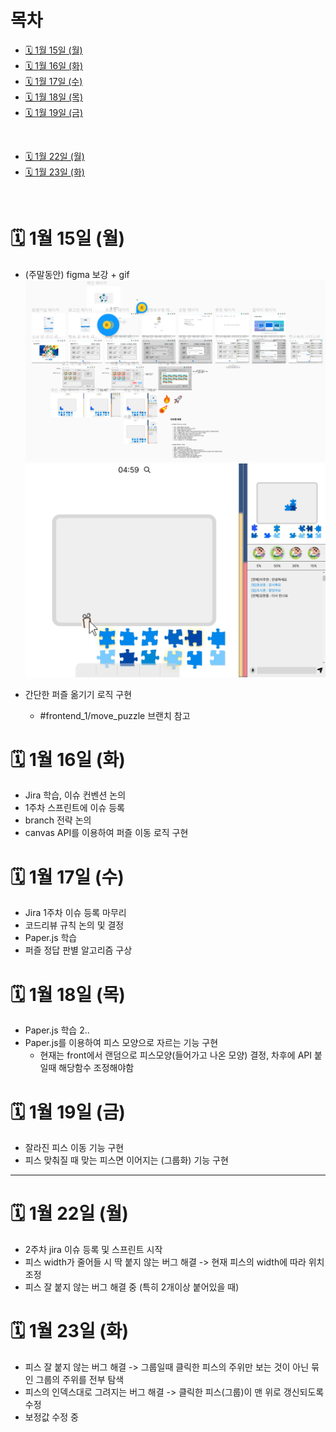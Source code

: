 # 목차

- [🗓️ 1월 15일 (월)](#%EF%B8%8F-1월-15일-월)
- [🗓️ 1월 16일 (화)](#%EF%B8%8F-1월-16일-화)
- [🗓️ 1월 17일 (수)](#%EF%B8%8F-1월-17일-수)
- [🗓️ 1월 18일 (목)](#%EF%B8%8F-1월-18일-목)
- [🗓️ 1월 19일 (금)](#%EF%B8%8F-1월-19일-금)
<br />

- [🗓️ 1월 22일 (월)](#%EF%B8%8F-1월-22일-월)
- [🗓️ 1월 23일 (화)](#%EF%B8%8F-1월-23일-화)

<br />

# 🗓️ 1월 15일 (월)

- (주말동안) figma 보강 + gif
  <img src="./img/240115_1.PNG" />
  <img src="./img/240115_2.gif" />

- 간단한 퍼즐 옮기기 로직 구현
  - #frontend_1/move_puzzle 브랜치 참고

# 🗓️ 1월 16일 (화)

- Jira 학습, 이슈 컨벤션 논의
- 1주차 스프린트에 이슈 등록
- branch 전략 논의
- canvas API를 이용하여 퍼즐 이동 로직 구현

# 🗓️ 1월 17일 (수)

- Jira 1주차 이슈 등록 마무리
- 코드리뷰 규칙 논의 및 결정
- Paper.js 학습
- 퍼즐 정답 판별 알고리즘 구상

# 🗓️ 1월 18일 (목)

- Paper.js 학습 2..
- Paper.js를 이용하여 피스 모양으로 자르는 기능 구현
  - 현재는 front에서 랜덤으로 피스모양(들어가고 나온 모양) 결정, 차후에 API 붙일때 해당함수 조정해야함

# 🗓️ 1월 19일 (금)

- 잘라진 피스 이동 기능 구현
- 피스 맞춰질 때 맞는 피스면 이어지는 (그룹화) 기능 구현

---

# 🗓️ 1월 22일 (월)

- 2주차 jira 이슈 등록 및 스프린트 시작
- 피스 width가 줄어들 시 딱 붙지 않는 버그 해결
  -> 현재 피스의 width에 따라 위치 조정
- 피스 잘 붙지 않는 버그 해결 중 (특히 2개이상 붙어있을 때)

# 🗓️ 1월 23일 (화)

- 피스 잘 붙지 않는 버그 해결
  -> 그룹일때 클릭한 피스의 주위만 보는 것이 아닌 묶인 그룹의 주위를 전부 탐색
- 피스의 인덱스대로 그려지는 버그 해결
  -> 클릭한 피스(그룹)이 맨 위로 갱신되도록 수정 
- 보정값 수정 중
